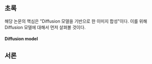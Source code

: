 ## 초록
해당 논문의 핵심은 "Diffusion 모델을 기반으로 한 이미지 합성"이다. 이를 위해 Diffusion 모델에 대해서 먼저 살펴볼 것이다.
#### Diffusion model

## 서론